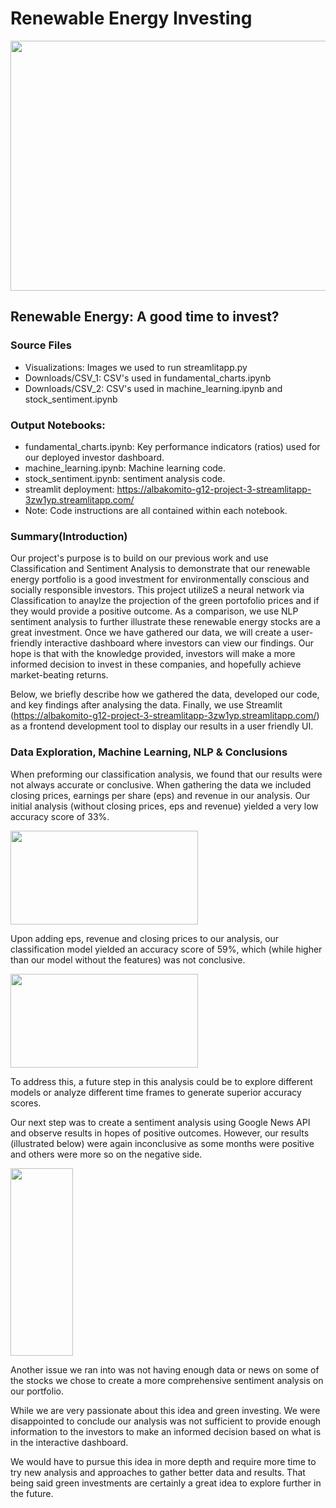 # Renewable Energy Investing 

<img src="https://github.com/albakomito/Renewable-Energy-Investing/blob/main/Visualizations/windfarm.jpg" width="600" height="400">



## Renewable Energy: A good time to invest? 

### Source Files
* Visualizations: Images we used to run streamlitapp.py
* Downloads/CSV_1: CSV's used in fundamental_charts.ipynb
* Downloads/CSV_2: CSV's used in machine_learning.ipynb and stock_sentiment.ipynb

### Output Notebooks: 
* fundamental_charts.ipynb: Key performance indicators (ratios) used for our deployed investor dashboard. 
* machine_learning.ipynb: Machine learning code. 
* stock_sentiment.ipynb: sentiment analysis code. 
* streamlit deployment: https://albakomito-g12-project-3-streamlitapp-3zw1yp.streamlitapp.com/
* Note: Code instructions are all contained within each notebook. 


### Summary(Introduction) 
Our project's purpose is to build on our previous work and use Classification and Sentiment Analysis to demonstrate that our renewable energy portfolio is a good investment for environmentally conscious and socially responsible investors. This project utilizeS a neural network via Classification to anaylze the projection of the green portofolio prices and if they would provide a positive outcome. As a comparison, we use NLP sentiment analysis to further illustrate these renewable energy stocks are a great investment. Once we have gathered our data, we will create a user-friendly interactive dashboard where investors can view our findings. Our hope is that with the knowledge provided, investors will make a more informed decision to invest in these companies, and hopefully achieve market-beating returns. 

Below, we  briefly describe how we gathered the data,  developed our code, and key findings after analysing the data. Finally, we use Streamlit (https://albakomito-g12-project-3-streamlitapp-3zw1yp.streamlitapp.com/) as a frontend development tool to display our results in a user friendly UI.

### Data Exploration, Machine Learning, NLP & Conclusions
When preforming our classification analysis, we found that our results were not always accurate or conclusive. When gathering the data we included closing prices, earnings per share (eps) and revenue in our analysis. Our initial analysis (without closing prices, eps and revenue) yielded a very low accuracy score of 33%.

<img src="https://github.com/albakomito/Renewable-Energy-Investing/blob/main/Visualizations/confusion2.jpg" width="300" height="150">

Upon adding eps, revenue and closing prices to our analysis, our classification model yielded an accuracy score of 59%, which (while higher than our model without the features) was not conclusive. 

<img src="https://github.com/albakomito/Renewable-Energy-Investing/blob/main/Visualizations/confusion1.jpg" width="300" height="150">

To address this,  a future step in this analysis could be to explore different models or analyze different time frames to generate superior accuracy scores. 

Our next step was to create a sentiment analysis using Google News API and observe results in hopes of positive outcomes. However,  our results (illustrated below) were again inconclusive as some months were positive and others were more so on the negative side. 

<img src="https://github.com/albakomito/Renewable-Energy-Investing/blob/main/Visualizations/prediction.jpg" width="100" height="300">

Another issue we ran into was not having enough data or news on some of the stocks we chose to create a more comprehensive sentiment analysis on our portfolio. 

While we are very passionate about this idea and green investing. We were disappointed to conclude our analysis was not sufficient to provide enough information to the investors to make an informed decision based on what is in the interactive dashboard.

We would have to pursue this idea in more depth and require more time to try new analysis and approaches to gather better data and results. That being said green investments are certainly a great idea to explore further in the future. 
